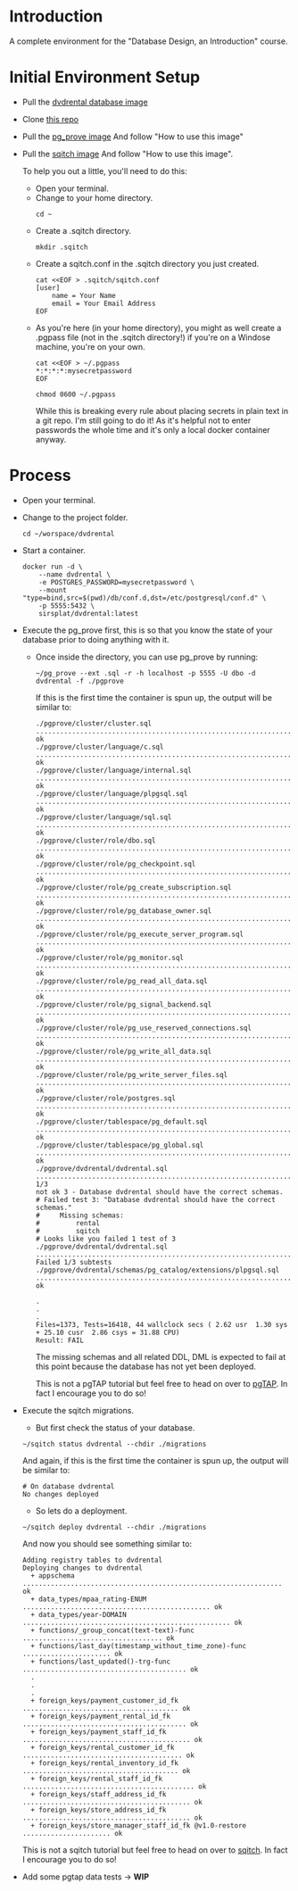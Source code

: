# Introduction
A complete environment for the "Database Design, an Introduction" course.

# Initial Environment Setup
* Pull the [dvdrental database image](https://hub.docker.com/r/sirsplat/dvdrental)
* Clone [this repo](https://github.com/SirSplat/dvdrental)
* Pull the [pg_prove image](https://hub.docker.com/r/itheory/pg_prove)
    And follow "How to use this image"
* Pull the [sqitch image](https://hub.docker.com/r/sqitch/sqitch)
    And follow "How to use this image".

    To help you out a little, you'll need to do this:
    * Open your terminal.
    * Change to your home directory.
        ```
        cd ~
        ```
    * Create a .sqitch directory.
        ```
        mkdir .sqitch
        ```
    * Create a sqitch.conf in the .sqitch directory you just created.
        ```
        cat <<EOF > .sqitch/sqitch.conf
        [user]
	        name = Your Name
	        email = Your Email Address
        EOF
        ```
    * As you're here (in your home directory), you might as well create a .pgpass file (not in the .sqitch directory!)
        if you're on a Windose machine, you're on your own.
        ```
        cat <<EOF > ~/.pgpass
        *:*:*:*:mysecretpassword
        EOF
        ```
        ```
        chmod 0600 ~/.pgpass
        ```
        While this is breaking every rule about placing secrets in plain text in a git repo. I'm still going to do it!
        As it's helpful not to enter passwords the whole time and it's only a local docker container anyway.

# Process
* Open your terminal.
* Change to the project folder.
    ```
    cd ~/worspace/dvdrental
    ```
* Start a container.
    ```
    docker run -d \
        --name dvdrental \
        -e POSTGRES_PASSWORD=mysecretpassword \
        --mount "type=bind,src=$(pwd)/db/conf.d,dst=/etc/postgresql/conf.d" \
        -p 5555:5432 \
        sirsplat/dvdrental:latest
    ```
* Execute the pg_prove first, this is so that you know the state of your database prior to doing anything with it.
    * Once inside the directory, you can use pg_prove by running:
        ```
        ~/pg_prove --ext .sql -r -h localhost -p 5555 -U dbo -d dvdrental -f ./pgprove
        ```
        If this is the first time the container is spun up, the output will be similar to:
        ```
        ./pgprove/cluster/cluster.sql .................................................................................................... ok
        ./pgprove/cluster/language/c.sql ................................................................................................. ok
        ./pgprove/cluster/language/internal.sql .......................................................................................... ok
        ./pgprove/cluster/language/plpgsql.sql ........................................................................................... ok
        ./pgprove/cluster/language/sql.sql ............................................................................................... ok
        ./pgprove/cluster/role/dbo.sql ................................................................................................... ok
        ./pgprove/cluster/role/pg_checkpoint.sql ......................................................................................... ok
        ./pgprove/cluster/role/pg_create_subscription.sql ................................................................................ ok
        ./pgprove/cluster/role/pg_database_owner.sql ..................................................................................... ok
        ./pgprove/cluster/role/pg_execute_server_program.sql ............................................................................. ok
        ./pgprove/cluster/role/pg_monitor.sql ............................................................................................ ok
        ./pgprove/cluster/role/pg_read_all_data.sql ...................................................................................... ok
        ./pgprove/cluster/role/pg_signal_backend.sql ..................................................................................... ok
        ./pgprove/cluster/role/pg_use_reserved_connections.sql ........................................................................... ok
        ./pgprove/cluster/role/pg_write_all_data.sql ..................................................................................... ok
        ./pgprove/cluster/role/pg_write_server_files.sql ................................................................................. ok
        ./pgprove/cluster/role/postgres.sql .............................................................................................. ok
        ./pgprove/cluster/tablespace/pg_default.sql ...................................................................................... ok
        ./pgprove/cluster/tablespace/pg_global.sql ....................................................................................... ok
        ./pgprove/dvdrental/dvdrental.sql ................................................................................................ 1/3
        not ok 3 - Database dvdrental should have the correct schemas.
        # Failed test 3: "Database dvdrental should have the correct schemas."
        #     Missing schemas:
        #         rental
        #         sqitch
        # Looks like you failed 1 test of 3
        ./pgprove/dvdrental/dvdrental.sql ................................................................................................ Failed 1/3 subtests
        ./pgprove/dvdrental/schemas/pg_catalog/extensions/plpgsql.sql .................................................................... ok

        .
        .
        .
        Files=1373, Tests=16418, 44 wallclock secs ( 2.62 usr  1.30 sys + 25.10 cusr  2.86 csys = 31.88 CPU)
        Result: FAIL
        ```
        The missing schemas and all related DDL, DML is expected to fail at this point because the database has not yet been deployed.

        This is not a pgTAP tutorial but feel free to head on over to [pgTAP](https://pgtap.org/). In fact I encourage you to do so!
* Execute the sqitch migrations.
    * But first check the status of your database.
    ```
    ~/sqitch status dvdrental --chdir ./migrations
    ```
    And again, if this is the first time the container is spun up, the output will be similar to:
    ```
    # On database dvdrental
    No changes deployed
    ```
    * So lets do a deployment.
    ```
    ~/sqitch deploy dvdrental --chdir ./migrations
    ```
    And now you should see something similar to:
    ```
    Adding registry tables to dvdrental
    Deploying changes to dvdrental
      + appschema ................................................................. ok
      + data_types/mpaa_rating-ENUM ............................................... ok
      + data_types/year-DOMAIN .................................................... ok
      + functions/_group_concat(text-text)-func ................................... ok
      + functions/last_day(timestamp_without_time_zone)-func ...................... ok
      + functions/last_updated()-trg-func ......................................... ok
      .
      .
      .
      + foreign_keys/payment_customer_id_fk ....................................... ok
      + foreign_keys/payment_rental_id_fk ......................................... ok
      + foreign_keys/payment_staff_id_fk .......................................... ok
      + foreign_keys/rental_customer_id_fk ........................................ ok
      + foreign_keys/rental_inventory_id_fk ....................................... ok
      + foreign_keys/rental_staff_id_fk ........................................... ok
      + foreign_keys/staff_address_id_fk .......................................... ok
      + foreign_keys/store_address_id_fk .......................................... ok
      + foreign_keys/store_manager_staff_id_fk @v1.0-restore ...................... ok
    ```

    This is not a sqitch tutorial but feel free to head on over to [sqitch](https://sqitch.org/). In fact I encourage you to do so!

* Add some pgtap data tests -> **WIP**